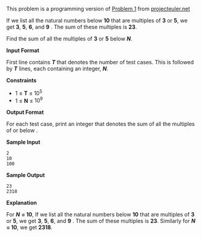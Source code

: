 This problem is a programming version of  [Problem 1](https://projecteuler.net/problem=1)  from  [projecteuler.net](https://projecteuler.net/)

If we list all the natural numbers below **10**  that are multiples of  **3** or  **5**,  we get  **3**, **5**, **6**, and **9** . The sum of these multiples is  **23**.

Find the sum of all the multiples of  **3** or **5**  below  ***N***.

**Input Format**

First line contains ***T*** that denotes the number of test cases. This is followed by  ***T*** lines, each containing an integer,  ***N***.

**Constraints**

 - 1 &le; **T** &le; $10^5$
 - 1 &le; **N** &le; $10^9$

**Output Format**

For each test case, print an integer that denotes the sum of all the multiples of  or  below  .

**Sample Input**

    2
    10
    100

**Sample Output**

    23
    2318

**Explanation**

For  ***N*** **= 10**, If we list all the natural numbers below **10**  that are multiples of  **3** or  **5**,  we get  **3**, **5**, **6**, and **9** . The sum of these multiples is  **23**.
Similarly for  ***N*** **= 10**, we get **2318**.